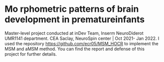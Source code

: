 # Mo rphometric patterns of brain development in prematureinfants

Master-level project conducted at inDev Team, Inserm NeuroDiderot UMR1141 department. CEA Saclay, NeuroSpin center | Oct 2021- Jan 2022. 
I used the repository https://github.com/ecr05/MSM_HOCR to implement the MSM and aMSM method. 
You can find the report and defense of this project for further details. 
